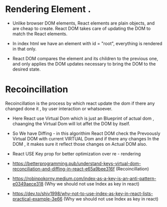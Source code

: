 # Rendering Element .

- Unlike browser DOM elements, React elements are plain objects, and are cheap to create. React DOM takes care of updating the DOM to match the React elements.

- In index html we have an element with id = "root", everything is rendered in that only.

- React DOM compares the element and its children to the previous one, and only applies the DOM updates necessary to bring the DOM to the desired state.


# Recoincillation 

Recoincillation is the process by which react update the dom if there any changed done it , by user interaction or whatsoever.

- Here React use Virtual Dom which is just an Blueprint of actual dom , chaanging the Virtual Dom will lot affet the DOM by itself.

- So We have Diffing - in this algorithim React DOM check the Prevoously Virtual DOM with current VIRTUAL Dom and if there any changes In the DOM , it makes sure it reflect those changes on Actual DOM also.

- React USE Key prop for better optimization over re - rendering 

- https://betterprogramming.pub/understand-keys-virtual-dom-reconciliation-and-diffing-in-react-e65a9bee316f (Recoincillation)

- https://robinpokorny.medium.com/index-as-a-key-is-an-anti-pattern-e0349aece318 (Why we should not use Index as key in react)

- https://dev.to/shiv1998/why-not-to-use-index-as-key-in-react-lists-practical-example-3e66 (Why we should not use Index as key in react)
